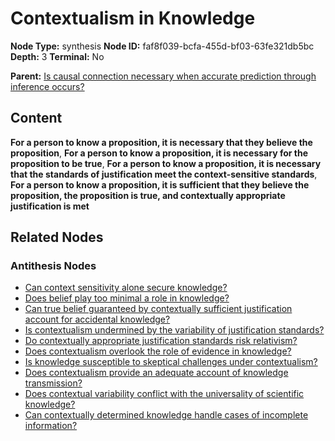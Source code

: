 # Contextualism in Knowledge

**Node Type:** synthesis
**Node ID:** faf8f039-bcfa-455d-bf03-63fe321db5bc
**Depth:** 3
**Terminal:** No

**Parent:** [Is causal connection necessary when accurate prediction through inference occurs?](is-causal-connection-necessary-when-accurate-prediction-through-inference-occurs-antithesis-de1b36a6-6642-4d4d-85af-c7508acb5432.md)

## Content

**For a person to know a proposition, it is necessary that they believe the proposition**, **For a person to know a proposition, it is necessary for the proposition to be true**, **For a person to know a proposition, it is necessary that the standards of justification meet the context-sensitive standards**, **For a person to know a proposition, it is sufficient that they believe the proposition, the proposition is true, and contextually appropriate justification is met**

## Related Nodes

### Antithesis Nodes

- [Can context sensitivity alone secure knowledge?](can-context-sensitivity-alone-secure-knowledge-antithesis-968e6413-d8e1-4cb9-889e-f109a0e2e304.md)
- [Does belief play too minimal a role in knowledge?](does-belief-play-too-minimal-a-role-in-knowledge-antithesis-0156bf62-0fe4-45ce-9cd3-bc1114a339cf.md)
- [Can true belief guaranteed by contextually sufficient justification account for accidental knowledge?](can-true-belief-guaranteed-by-contextually-sufficient-justification-account-for-accidental-knowledge-antithesis-e3ba275b-1bad-4dcf-9c8f-0742260cb406.md)
- [Is contextualism undermined by the variability of justification standards?](is-contextualism-undermined-by-the-variability-of-justification-standards-antithesis-2ffd4d27-4ba2-4e96-8734-aef65b5b381b.md)
- [Do contextually appropriate justification standards risk relativism?](do-contextually-appropriate-justification-standards-risk-relativism-antithesis-bf5ccdf2-150a-49d8-bbe7-7c4065446f91.md)
- [Does contextualism overlook the role of evidence in knowledge?](does-contextualism-overlook-the-role-of-evidence-in-knowledge-antithesis-b7ede8be-7526-4bd5-af99-399c93ea704d.md)
- [Is knowledge susceptible to skeptical challenges under contextualism?](is-knowledge-susceptible-to-skeptical-challenges-under-contextualism-antithesis-e5502467-c34c-42ac-973f-cabd4dfd9cdc.md)
- [Does contextualism provide an adequate account of knowledge transmission?](does-contextualism-provide-an-adequate-account-of-knowledge-transmission-antithesis-d97f29ad-026d-46ce-9a77-82afece34922.md)
- [Does contextual variability conflict with the universality of scientific knowledge?](does-contextual-variability-conflict-with-the-universality-of-scientific-knowledge-antithesis-a1996722-8384-40ba-860b-451bd4fa5766.md)
- [Can contextually determined knowledge handle cases of incomplete information?](can-contextually-determined-knowledge-handle-cases-of-incomplete-information-antithesis-53c7683e-6c98-4400-a601-5ca5064075d3.md)
